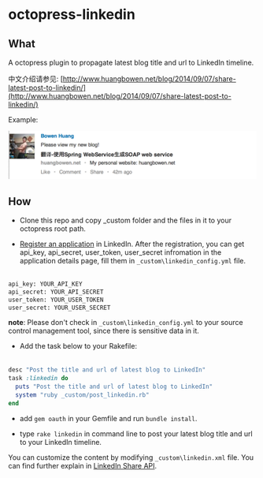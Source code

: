 octopress-linkedin
==================


## What

A octopress plugin to propagate latest blog title and url to LinkedIn timeline.

中文介绍请参见: [http://www.huangbowen.net/blog/2014/09/07/share-latest-post-to-linkedin/](http://www.huangbowen.net/blog/2014/09/07/share-latest-post-to-linkedin/)

Example:

![Image of Sample](sharesample.png)

## How

* Clone this repo and copy _custom folder and the files in it to your octopress root path.

* [Register an application](https://www.linkedin.com/secure/developer?newapp=) in LinkedIn. After the registration, you can get api_key, api_secret, user_token, user_secret infromation in the application details page, fill them in `_custom\linkedin_config.yml` file.

```text

api_key: YOUR_API_KEY
api_secret: YOUR_API_SECRET
user_token: YOUR_USER_TOKEN
user_secret: YOUR_USER_SECRET

```

**note**: Please don't check in `_custom\linkedin_config.yml` to your source control management tool, since there is sensitive data in it.

* Add the task below to your Rakefile:

```ruby

desc "Post the title and url of latest blog to LinkedIn"
task :linkedin do
  puts "Post the title and url of latest blog to LinkedIn"
  system "ruby _custom/post_linkedin.rb"
end

```

* add `gem oauth` in your Gemfile and run `bundle install`.

* type `rake linkedin` in command line to post your latest blog title and url to your LinkedIn timeline.

You can customize the content by modifying `_custom\linkedin.xml` file. You can find further explain in [LinkedIn Share API](https://developer.linkedin.com/documents/share-api#toggleview:id=xml). 




